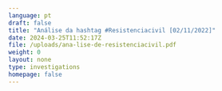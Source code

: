 ```yaml
---
language: pt
draft: false
title: "Análise da hashtag #Resistenciacivil [02/11/2022]"
date: 2024-03-25T11:52:17Z
file: /uploads/ana-lise-de-resistenciacivil.pdf
weight: 0
layout: none
type: investigations
homepage: false
---
```

